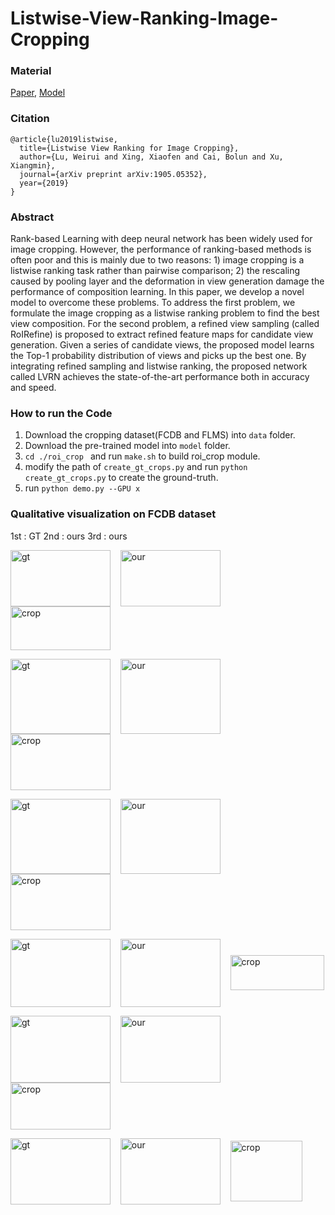 # Listwise-View-Ranking-Image-Cropping

### Material
[Paper](https://arxiv.org/pdf/1905.05352.pdf), [Model]()

### Citation
```
@article{lu2019listwise,
  title={Listwise View Ranking for Image Cropping},
  author={Lu, Weirui and Xing, Xiaofen and Cai, Bolun and Xu, Xiangmin},
  journal={arXiv preprint arXiv:1905.05352},
  year={2019}
}
```

### Abstract
Rank-based Learning with deep neural network has been widely used for image cropping. However, the performance of ranking-based methods is often poor and this is mainly due to two reasons: 1) image cropping is a listwise ranking task rather than pairwise comparison; 2) the rescaling caused by pooling layer and the deformation in view generation damage the performance of composition learning. In this paper, we develop a novel model to overcome these problems. To address the first problem, we formulate the image cropping as a listwise ranking problem to find the best view composition. For the second problem, a refined view sampling (called RoIRefine) is proposed to extract refined feature maps for candidate view generation. Given a series of candidate views, the proposed model learns the Top-1 probability distribution of views and picks up the best one. By integrating refined sampling and listwise ranking, the proposed network called LVRN achieves the state-of-the-art performance both in accuracy and speed.

### How to run the Code
1. Download the cropping dataset(FCDB and FLMS) into ``data`` folder.
2. Download the pre-trained model into ``model`` folder. 
3. ``cd ./roi_crop `` and run ``make.sh`` to build roi_crop module.
4. modify the path of ``create_gt_crops.py`` and run ``python create_gt_crops.py`` to create the ground-truth.
5. run ``python demo.py --GPU x``

### Qualitative visualization on FCDB dataset
1st : GT 
2nd : ours 
3rd : ours


<img width= "160px" height = "90px"  src="https://github.com/luwr1022/listwise-view-ranking/blob/master/images/0_gt.jpg"     alt="gt" align=center />&nbsp; &nbsp; <img width= "160px" height = "90px"  src="https://github.com/luwr1022/listwise-view-ranking/blob/master/images/0_our.jpg"    alt="our" align=center />&nbsp; &nbsp; <img width= "160px" height = "70px"  src="https://github.com/luwr1022/listwise-view-ranking/blob/master/images/0_crop.jpg"   alt="crop" align=center />

<img width= "160px" height = "120px" src="https://github.com/luwr1022/listwise-view-ranking/blob/master/images/38_gt.jpg"    alt="gt" align=center />&nbsp; &nbsp; <img width= "160px" height = "120px" src="https://github.com/luwr1022/listwise-view-ranking/blob/master/images/38_our.jpg"   alt="our" align=center />&nbsp; &nbsp; <img width= "160px" height = "90px"  src="https://github.com/luwr1022/listwise-view-ranking/blob/master/images/38_crop.jpg"  alt="crop" align=center />

<img width= "160px" height = "120px" src="https://github.com/luwr1022/listwise-view-ranking/blob/master/images/28_gt.jpg"    alt="gt" align=center />&nbsp; &nbsp; <img width= "160px" height = "120px" src="https://github.com/luwr1022/listwise-view-ranking/blob/master/images/28_our.jpg"   alt="our" align=center />&nbsp; &nbsp; <img width= "160px" height = "90px"  src="https://github.com/luwr1022/listwise-view-ranking/blob/master/images/28_crop.jpg"  alt="crop" align=center />

<img width= "160px" height = "109px" src="https://github.com/luwr1022/listwise-view-ranking/blob/master/images/168_gt.jpg"   alt="gt" align=center />&nbsp; &nbsp; <img width= "160px" height = "109px" src="https://github.com/luwr1022/listwise-view-ranking/blob/master/images/168_our.jpg"  alt="our" align=center />&nbsp; &nbsp; <img width= "150px" height = "56px"  src="https://github.com/luwr1022/listwise-view-ranking/blob/master/images/168_crop.jpg" alt="crop" align=center />

<img width= "160px" height = "107px" src="https://github.com/luwr1022/listwise-view-ranking/blob/master/images/29_gt.jpg"    alt="gt" align=center />&nbsp; &nbsp; <img width= "160px" height = "107px" src="https://github.com/luwr1022/listwise-view-ranking/blob/master/images/29_our.jpg"   alt="our" align=center />&nbsp; &nbsp; <img width= "160px" height = "75px"  src="https://github.com/luwr1022/listwise-view-ranking/blob/master/images/29_crop.jpg"  alt="crop" align=center />

<img width= "160px" height = "106px" src="https://github.com/luwr1022/listwise-view-ranking/blob/master/images/183_gt.jpg"   alt="gt" align=center />&nbsp; &nbsp; <img width= "160px" height = "106px" src="https://github.com/luwr1022/listwise-view-ranking/blob/master/images/183_our.jpg"  alt="our" align=center />&nbsp; &nbsp; <img width= "115px" height = "97px"  src="https://github.com/luwr1022/listwise-view-ranking/blob/master/images/183_crop.jpg" alt="crop" align=center />

